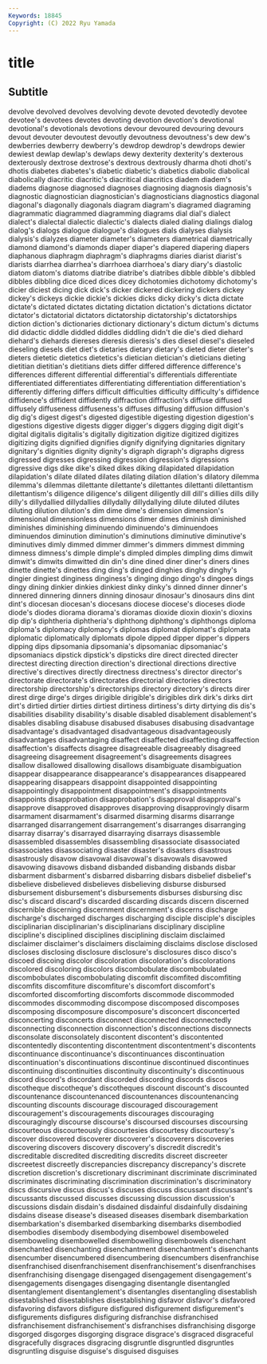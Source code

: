 ```yaml
---
Keywords: 18845
Copyright: (C) 2022 Ryu Yamada
---
```



# title

## Subtitle
 devolve devolved
devolves devolving devote devoted devotedly devotee devotee's devotees devotes devoting
devotion devotion's devotional devotional's devotionals devotions devour devoured devouring devours
devout devouter devoutest devoutly devoutness devoutness's dew dew's dewberries dewberry
dewberry's dewdrop dewdrop's dewdrops dewier dewiest dewlap dewlap's dewlaps dewy
dexterity dexterity's dexterous dexterously dextrose dextrose's dextrous dextrously dharma dhoti
dhoti's dhotis diabetes diabetes's diabetic diabetic's diabetics diabolic diabolical diabolically
diacritic diacritic's diacritical diacritics diadem diadem's diadems diagnose diagnosed diagnoses
diagnosing diagnosis diagnosis's diagnostic diagnostician diagnostician's diagnosticians diagnostics diagonal diagonal's
diagonally diagonals diagram diagram's diagramed diagraming diagrammatic diagrammed diagramming diagrams
dial dial's dialect dialect's dialectal dialectic dialectic's dialects dialed dialing
dialings dialog dialog's dialogs dialogue dialogue's dialogues dials dialyses dialysis
dialysis's dialyzes diameter diameter's diameters diametrical diametrically diamond diamond's diamonds
diaper diaper's diapered diapering diapers diaphanous diaphragm diaphragm's diaphragms diaries
diarist diarist's diarists diarrhea diarrhea's diarrhoea diarrhoea's diary diary's diastolic
diatom diatom's diatoms diatribe diatribe's diatribes dibble dibble's dibbled dibbles
dibbling dice diced dices dicey dichotomies dichotomy dichotomy's dicier diciest
dicing dick dick's dicker dickered dickering dickers dickey dickey's dickeys
dickie dickie's dickies dicks dicky dicky's dicta dictate dictate's dictated
dictates dictating dictation dictation's dictations dictator dictator's dictatorial dictators dictatorship
dictatorship's dictatorships diction diction's dictionaries dictionary dictionary's dictum dictum's dictums
did didactic diddle diddled diddles diddling didn't die die's died
diehard diehard's diehards diereses dieresis dieresis's dies diesel diesel's dieseled
dieseling diesels diet diet's dietaries dietary dietary's dieted dieter dieter's
dieters dietetic dietetics dietetics's dietician dietician's dieticians dieting dietitian dietitian's
dietitians diets differ differed difference difference's differences different differential differential's
differentials differentiate differentiated differentiates differentiating differentiation differentiation's differently differing differs
difficult difficulties difficulty difficulty's diffidence diffidence's diffident diffidently diffraction diffraction's
diffuse diffused diffusely diffuseness diffuseness's diffuses diffusing diffusion diffusion's dig
dig's digest digest's digested digestible digesting digestion digestion's digestions digestive
digests digger digger's diggers digging digit digit's digital digitalis digitalis's
digitally digitization digitize digitized digitizes digitizing digits dignified dignifies dignify
dignifying dignitaries dignitary dignitary's dignities dignity dignity's digraph digraph's digraphs
digress digressed digresses digressing digression digression's digressions digressive digs dike
dike's diked dikes diking dilapidated dilapidation dilapidation's dilate dilated dilates
dilating dilation dilation's dilatory dilemma dilemma's dilemmas dilettante dilettante's dilettantes
dilettanti dilettantism dilettantism's diligence diligence's diligent diligently dill dill's dillies
dills dilly dilly's dillydallied dillydallies dillydally dillydallying dilute diluted dilutes
diluting dilution dilution's dim dime dime's dimension dimension's dimensional dimensionless
dimensions dimer dimes diminish diminished diminishes diminishing diminuendo diminuendo's diminuendoes
diminuendos diminution diminution's diminutions diminutive diminutive's diminutives dimly dimmed dimmer
dimmer's dimmers dimmest dimming dimness dimness's dimple dimple's dimpled dimples
dimpling dims dimwit dimwit's dimwits dimwitted din din's dine dined
diner diner's diners dines dinette dinette's dinettes ding ding's dinged
dinghies dinghy dinghy's dingier dingiest dinginess dinginess's dinging dingo dingo's
dingoes dings dingy dining dinkier dinkies dinkiest dinky dinky's dinned
dinner dinner's dinnered dinnering dinners dinning dinosaur dinosaur's dinosaurs dins
dint dint's diocesan diocesan's diocesans diocese diocese's dioceses diode diode's
diodes diorama diorama's dioramas dioxide dioxin dioxin's dioxins dip dip's
diphtheria diphtheria's diphthong diphthong's diphthongs diploma diploma's diplomacy diplomacy's diplomas
diplomat diplomat's diplomata diplomatic diplomatically diplomats dipole dipped dipper dipper's
dippers dipping dips dipsomania dipsomania's dipsomaniac dipsomaniac's dipsomaniacs dipstick dipstick's
dipsticks dire direct directed directer directest directing direction direction's directional
directions directive directive's directives directly directness directness's director director's directorate
directorate's directorates directorial directories directors directorship directorship's directorships directory directory's
directs direr direst dirge dirge's dirges dirigible dirigible's dirigibles dirk
dirk's dirks dirt dirt's dirtied dirtier dirties dirtiest dirtiness dirtiness's
dirty dirtying dis dis's disabilities disability disability's disable disabled disablement
disablement's disables disabling disabuse disabused disabuses disabusing disadvantage disadvantage's disadvantaged
disadvantageous disadvantageously disadvantages disadvantaging disaffect disaffected disaffecting disaffection disaffection's disaffects
disagree disagreeable disagreeably disagreed disagreeing disagreement disagreement's disagreements disagrees disallow
disallowed disallowing disallows disambiguate disambiguation disappear disappearance disappearance's disappearances disappeared
disappearing disappears disappoint disappointed disappointing disappointingly disappointment disappointment's disappointments disappoints
disapprobation disapprobation's disapproval disapproval's disapprove disapproved disapproves disapproving disapprovingly disarm
disarmament disarmament's disarmed disarming disarms disarrange disarranged disarrangement disarrangement's disarranges
disarranging disarray disarray's disarrayed disarraying disarrays disassemble disassembled disassembles disassembling
disassociate disassociated disassociates disassociating disaster disaster's disasters disastrous disastrously disavow
disavowal disavowal's disavowals disavowed disavowing disavows disband disbanded disbanding disbands
disbar disbarment disbarment's disbarred disbarring disbars disbelief disbelief's disbelieve disbelieved
disbelieves disbelieving disburse disbursed disbursement disbursement's disbursements disburses disbursing disc
disc's discard discard's discarded discarding discards discern discerned discernible discerning
discernment discernment's discerns discharge discharge's discharged discharges discharging disciple disciple's
disciples disciplinarian disciplinarian's disciplinarians disciplinary discipline discipline's disciplined disciplines disciplining
disclaim disclaimed disclaimer disclaimer's disclaimers disclaiming disclaims disclose disclosed discloses
disclosing disclosure disclosure's disclosures disco disco's discoed discoing discolor discoloration
discoloration's discolorations discolored discoloring discolors discombobulate discombobulated discombobulates discombobulating discomfit
discomfited discomfiting discomfits discomfiture discomfiture's discomfort discomfort's discomforted discomforting discomforts
discommode discommoded discommodes discommoding discompose discomposed discomposes discomposing discomposure discomposure's
disconcert disconcerted disconcerting disconcerts disconnect disconnected disconnectedly disconnecting disconnection disconnection's
disconnections disconnects disconsolate disconsolately discontent discontent's discontented discontentedly discontenting discontentment
discontentment's discontents discontinuance discontinuance's discontinuances discontinuation discontinuation's discontinuations discontinue discontinued
discontinues discontinuing discontinuities discontinuity discontinuity's discontinuous discord discord's discordant discorded
discording discords discos discotheque discotheque's discotheques discount discount's discounted discountenance
discountenanced discountenances discountenancing discounting discounts discourage discouraged discouragement discouragement's discouragements
discourages discouraging discouragingly discourse discourse's discoursed discourses discoursing discourteous discourteously
discourtesies discourtesy discourtesy's discover discovered discoverer discoverer's discoverers discoveries discovering
discovers discovery discovery's discredit discredit's discreditable discredited discrediting discredits discreet
discreeter discreetest discreetly discrepancies discrepancy discrepancy's discrete discretion discretion's discretionary
discriminant discriminate discriminated discriminates discriminating discrimination discrimination's discriminatory discs discursive
discus discus's discuses discuss discussant discussant's discussants discussed discusses discussing
discussion discussion's discussions disdain disdain's disdained disdainful disdainfully disdaining disdains
disease disease's diseased diseases disembark disembarkation disembarkation's disembarked disembarking disembarks
disembodied disembodies disembody disembodying disembowel disemboweled disemboweling disembowelled disembowelling disembowels
disenchant disenchanted disenchanting disenchantment disenchantment's disenchants disencumber disencumbered disencumbering disencumbers
disenfranchise disenfranchised disenfranchisement disenfranchisement's disenfranchises disenfranchising disengage disengaged disengagement disengagement's
disengagements disengages disengaging disentangle disentangled disentanglement disentanglement's disentangles disentangling disestablish
disestablished disestablishes disestablishing disfavor disfavor's disfavored disfavoring disfavors disfigure disfigured
disfigurement disfigurement's disfigurements disfigures disfiguring disfranchise disfranchised disfranchisement disfranchisement's disfranchises
disfranchising disgorge disgorged disgorges disgorging disgrace disgrace's disgraced disgraceful disgracefully
disgraces disgracing disgruntle disgruntled disgruntles disgruntling disguise disguise's disguised disguises
